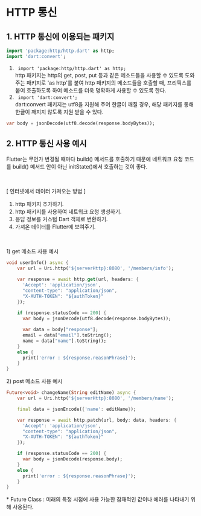 # HTTP 통신
## 1. HTTP 통신에 이용되는 패키지
``` dart
import 'package:http/http.dart' as http;
import 'dart:convert';
```
1) <code> import 'package:http/http.dart' as http; </code> <br/>
http 패키지는 http의 get, post, put 등과 같은 메소드들을 사용할 수 있도록 도와주는 패키지로 'as http'를 붙여 http 패키지의 메소드들을 호출할 때, 프리픽스를 붙여 호출하도록 하여 메소드를 더욱 명확하게 사용할 수 있도록 한다.
2) <code> import 'dart:convert'; </code> <br/>
dart:convert 패키지는 utf8을 지원해 주어 한글이 깨질 경우, 해당 패키지를 통해 한글이 깨지지 않도록 지원 받을 수 있다.
``` dart
var body = jsonDecode(utf8.decode(response.bodyBytes));
```

## 2. HTTP 통신 사용 예시
Flutter는 무언가 변경될 때마다 build() 메서드를 호출하기 때문에 네트워크 요청 코드를 build() 메서드 안이 아닌 initState()에서 호출하는 것이 좋다.

<br/>

\[ 인터넷에서 데이터 가져오는 방법 \]
1. http 패키지 추가하기. 
2. http 패키지를 사용하여 네트워크 요청 생성하기.
3. 응답 정보를 커스텀 Dart 객체로 변환하기.
4. 가져온 데이터를 Flutter에 보여주기.

<br/>

1\) get 메소드 사용 예시
``` dart
void userInfo() async {
    var url = Uri.http('${serverHttp}:8080', '/members/info');

    var response = await http.get(url, headers: {
      'Accept': 'application/json',
      "content-type": "application/json",
      "X-AUTH-TOKEN": "${authToken}"
    });
    
    if (response.statusCode == 200) {
      var body = jsonDecode(utf8.decode(response.bodyBytes));

      var data = body["response"];
      email = data["email"].toString();
      name = data["name"].toString();
    } 
    else {
      print('error : ${response.reasonPhrase}');
    }
}
```


2\) post 메소드 사용 예시
``` dart 
Future<void> changeName(String editName) async {
    var url = Uri.http('${serverHttp}:8080', '/members/name');

    final data = jsonEncode({'name': editName});

    var response = await http.patch(url, body: data, headers: {
      'Accept': 'application/json',
      "content-type": "application/json",
      "X-AUTH-TOKEN": "${authToken}"
    });

    if (response.statusCode == 200) {
      var body = jsonDecode(response.body);
    } 
    else {
      print('error : ${response.reasonPhrase}');
    }
}
```
\* Future Class : 미래의 특정 시점에 사용 가능한 잠재적인 값이나 에러를 나타내기 위해 사용된다. 


